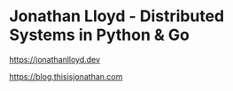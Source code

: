 # Jonathan Lloyd - Distributed Systems in Python & Go


https://jonathanlloyd.dev


https://blog.thisisjonathan.com
